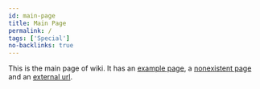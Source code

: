 ```yaml
---
id: main-page
title: Main Page
permalink: /
tags: ['Special']
no-backlinks: true
---
```


This is the main page of wiki. It has an [example page](/_wiki/example.md), a [nonexistent page](/_wiki/nonexistent.md) and an [external url](https://example.com).

<style>
  .wrapper {
    max-width: 46em;
  }
</style>
